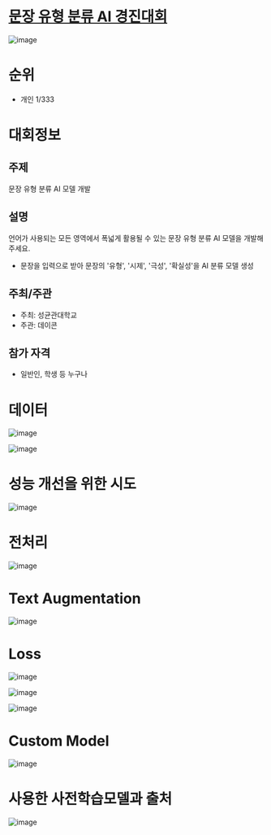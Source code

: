 # [문장 유형 분류 AI 경진대회](https://dacon.io/competitions/official/236037/overview/description)

![image](https://user-images.githubusercontent.com/44603549/213177200-5193d1d7-3801-41ac-9255-4e4280836b6c.png)

# 순위

* 개인 1/333

# 대회정보 

## 주제

문장 유형 분류 AI 모델 개발

## 설명

언어가 사용되는 모든 영역에서 폭넓게 활용될 수 있는 문장 유형 분류 AI 모델을 개발해 주세요.

* 문장을 입력으로 받아 문장의 '유형', '시제', '극성', '확실성'을 AI 분류 모델 생성

## 주최/주관

* 주최: 성균관대학교
* 주관: 데이콘

## 참가 자격

* 일반인, 학생 등 누구나

# 데이터

![image](https://user-images.githubusercontent.com/44603549/213166135-04d3de9d-5920-4f00-8868-0c72f8a89504.png)
 
![image](https://user-images.githubusercontent.com/44603549/213166217-ef1d882d-fb04-4595-bbe3-9f53aafab0fe.png)

# 성능 개선을 위한 시도

![image](https://user-images.githubusercontent.com/44603549/213166340-ca2db899-bbc8-427e-82fd-a4e8eaabfb86.png)

# 전처리

![image](https://user-images.githubusercontent.com/44603549/213166411-d47b1a5f-a45b-48d0-bbe1-574a7ad42b3c.png)

# Text Augmentation

![image](https://user-images.githubusercontent.com/44603549/213166443-d839aa67-898f-46e4-8711-f9e82f030317.png)

# Loss

![image](https://user-images.githubusercontent.com/44603549/213177405-d56843ae-1757-405a-a8e7-9ef1c71ba027.png)

![image](https://user-images.githubusercontent.com/44603549/213177415-4f90c74e-47e0-48fc-a31f-592c7e0994f9.png)

![image](https://user-images.githubusercontent.com/44603549/213177425-1a574a65-c567-4732-aa05-7f12ef9cc3bb.png)


# Custom Model

![image](https://user-images.githubusercontent.com/44603549/213166509-5c368d8b-8c32-43f1-96d7-afc27545bfce.png)

# 사용한 사전학습모델과 출처

![image](https://user-images.githubusercontent.com/44603549/213166597-7b8efb71-5f26-4f09-b2a7-787b919c7ed2.png)
